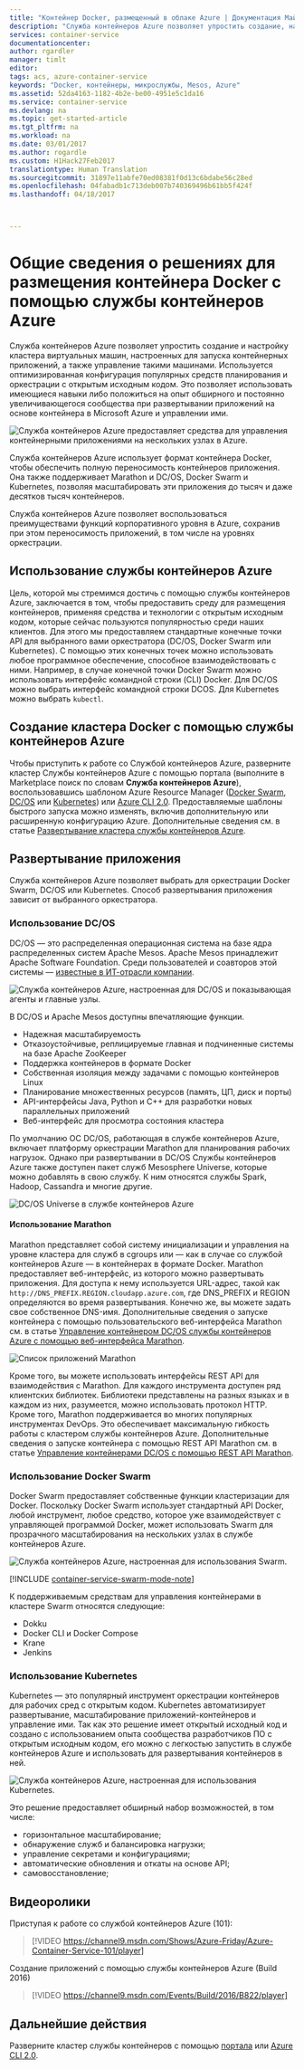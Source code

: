 ```yaml
---
title: "Контейнер Docker, размещенный в облаке Azure | Документация Майкрософт"
description: "Служба контейнеров Azure позволяет упростить создание, настройку кластера виртуальных машин, подготовленных для запуска контейнерных приложений, и управление ими."
services: container-service
documentationcenter: 
author: rgardler
manager: timlt
editor: 
tags: acs, azure-container-service
keywords: "Docker, контейнеры, микрослужбы, Mesos, Azure"
ms.assetid: 52da4163-1182-4b2e-be00-4951e5c1da16
ms.service: container-service
ms.devlang: na
ms.topic: get-started-article
ms.tgt_pltfrm: na
ms.workload: na
ms.date: 03/01/2017
ms.author: rogardle
ms.custom: H1Hack27Feb2017
translationtype: Human Translation
ms.sourcegitcommit: 31897e11abfe70ed08381f0d13c6bdabe56c28ed
ms.openlocfilehash: 04fabadb1c713deb007b740369496b61bb5f424f
ms.lasthandoff: 04/18/2017



---
```

# <a name="introduction-to-docker-container-hosting-solutions-with-azure-container-service"></a>Общие сведения о решениях для размещения контейнера Docker с помощью службы контейнеров Azure 
Служба контейнеров Azure позволяет упростить создание и настройку кластера виртуальных машин, настроенных для запуска контейнерных приложений, а также управление такими машинами. Используется оптимизированная конфигурация популярных средств планирования и оркестрации с открытым исходным кодом. Это позволяет использовать имеющиеся навыки либо положиться на опыт обширного и постоянно увеличивающегося сообщества при развертывании приложений на основе контейнера в Microsoft Azure и управлении ими.

![Служба контейнеров Azure предоставляет средства для управления контейнерными приложениями на нескольких узлах в Azure.](./media/acs-intro/acs-cluster-new.png)

Служба контейнеров Azure использует формат контейнера Docker, чтобы обеспечить полную переносимость контейнеров приложения. Она также поддерживает Marathon и DC/OS, Docker Swarm и Kubernetes, позволяя масштабировать эти приложения до тысяч и даже десятков тысяч контейнеров.

Служба контейнеров Azure позволяет воспользоваться преимуществами функций корпоративного уровня в Azure, сохранив при этом переносимость приложений, в том числе на уровнях оркестрации.

## <a name="using-azure-container-service"></a>Использование службы контейнеров Azure
Цель, которой мы стремимся достичь с помощью службы контейнеров Azure, заключается в том, чтобы предоставить среду для размещения контейнеров, применяя средства и технологии с открытым исходным кодом, которые сейчас пользуются популярностью среди наших клиентов. Для этого мы предоставляем стандартные конечные точки API для выбранного вами оркестратора (DC/OS, Docker Swarm или Kubernetes). С помощью этих конечных точек можно использовать любое программное обеспечение, способное взаимодействовать с ними. Например, в случае конечной точки Docker Swarm можно использовать интерфейс командной строки (CLI) Docker. Для DC/OS можно выбрать интерфейс командной строки DCOS. Для Kubernetes можно выбрать `kubectl`.

## <a name="creating-a-docker-cluster-by-using-azure-container-service"></a>Создание кластера Docker с помощью службы контейнеров Azure
Чтобы приступить к работе со Службой контейнеров Azure, разверните кластер Службы контейнеров Azure с помощью портала (выполните в Marketplace поиск по словам **Служба контейнеров Azure**), воспользовавшись шаблоном Azure Resource Manager ([Docker Swarm](https://github.com/Azure/azure-quickstart-templates/tree/master/101-acs-swarm), [DC/OS](https://github.com/Azure/azure-quickstart-templates/tree/master/101-acs-dcos) или [Kubernetes](https://github.com/Azure/azure-quickstart-templates/tree/master/101-acs-kubernetes)) или [Azure CLI 2.0](container-service-create-acs-cluster-cli.md). Предоставляемые шаблоны быстрого запуска можно изменять, включив дополнительную или расширенную конфигурацию Azure. Дополнительные сведения см. в статье [Развертывание кластера службы контейнеров Azure](container-service-deployment.md).

## <a name="deploying-an-application"></a>Развертывание приложения
Служба контейнеров Azure позволяет выбрать для оркестрации Docker Swarm, DC/OS или Kubernetes. Способ развертывания приложения зависит от выбранного оркестратора.

### <a name="using-dcos"></a>Использование DC/OS
DC/OS — это распределенная операционная система на базе ядра распределенных систем Apache Mesos. Apache Mesos принадлежит Apache Software Foundation. Среди пользователей и соавторов этой системы — [известные в ИТ-отрасли компании](http://mesos.apache.org/documentation/latest/powered-by-mesos/).

![Служба контейнеров Azure, настроенная для DC/OS и показывающая агенты и главные узлы.](media/acs-intro/dcos.png)

В DC/OS и Apache Mesos доступны впечатляющие функции.

* Надежная масштабируемость
* Отказоустойчивые, реплицируемые главная и подчиненные системы на базе Apache ZooKeeper
* Поддержка контейнеров в формате Docker
* Собственная изоляция между задачами с помощью контейнеров Linux
* Планирование множественных ресурсов (память, ЦП, диск и порты)
* API-интерфейсы Java, Python и C++ для разработки новых параллельных приложений
* Веб-интерфейс для просмотра состояния кластера

По умолчанию ОС DC/OS, работающая в службе контейнеров Azure, включает платформу оркестрации Marathon для планирования рабочих нагрузок. Однако при развертывании в DC/OS Службы контейнеров Azure также доступен пакет служб Mesosphere Universe, которые можно добавлять в свою службу. К ним относятся службы Spark, Hadoop, Cassandra и многие другие.

![DC/OS Universe в службе контейнеров Azure](media/dcos/universe.png)

#### <a name="using-marathon"></a>Использование Marathon
Marathon представляет собой систему инициализации и управления на уровне кластера для служб в cgroups или — как в случае со службой контейнеров Azure — в контейнерах в формате Docker. Marathon предоставляет веб-интерфейс, из которого можно развертывать приложения. Для доступа к нему используется URL-адрес, такой как `http://DNS_PREFIX.REGION.cloudapp.azure.com`, где DNS\_PREFIX и REGION определяются во время развертывания. Конечно же, вы можете задать свое собственное DNS-имя. Дополнительные сведения о запуске контейнера с помощью пользовательского веб-интерфейса Marathon см. в статье [Управление контейнером DC/OS службы контейнеров Azure с помощью веб-интерфейса Marathon](container-service-mesos-marathon-ui.md).

![Список приложений Marathon](media/dcos/marathon-applications-list.png)

Кроме того, вы можете использовать интерфейсы REST API для взаимодействия с Marathon. Для каждого инструмента доступен ряд клиентских библиотек. Библиотеки представлены на разных языках и в каждом из них, разумеется, можно использовать протокол HTTP. Кроме того, Marathon поддерживается во многих популярных инструментах DevOps. Это обеспечивает максимальную гибкость работы с кластером службы контейнеров Azure. Дополнительные сведения о запуске контейнера с помощью REST API Marathon см. в статье [Управление контейнерами DC/OS с помощью REST API Marathon](container-service-mesos-marathon-rest.md).

### <a name="using-docker-swarm"></a>Использование Docker Swarm
Docker Swarm предоставляет собственные функции кластеризации для Docker. Поскольку Docker Swarm использует стандартный API Docker, любой инструмент, любое средство, которое уже взаимодействует с управляющей программой Docker, может использовать Swarm для прозрачного масштабирования на нескольких узлах в службе контейнеров Azure.

![Служба контейнеров Azure, настроенная для использования Swarm.](media/acs-intro/acs-swarm2.png)

[!INCLUDE [container-service-swarm-mode-note](../../includes/container-service-swarm-mode-note.md)]

К поддерживаемым средствам для управления контейнерами в кластере Swarm относятся следующие:

* Dokku
* Docker CLI и Docker Compose
* Krane
* Jenkins

### <a name="using-kubernetes"></a>Использование Kubernetes
Kubernetes — это популярный инструмент оркестрации контейнеров для рабочих сред с открытым кодом. Kubernetes автоматизирует развертывание, масштабирование приложений-контейнеров и управление ими. Так как это решение имеет открытый исходный код и создано с использованием опыта сообщества разработчиков ПО с открытым исходным кодом, его можно с легкостью запустить в службе контейнеров Azure и использовать для развертывания контейнеров в ней.

![Служба контейнеров Azure, настроенная для использования Kubernetes.](media/acs-intro/kubernetes.png)

Это решение предоставляет обширный набор возможностей, в том числе:
* горизонтальное масштабирование;
* обнаружение служб и балансировка нагрузки;
* управление секретами и конфигурациями;
* автоматические обновления и откаты на основе API;
* самовосстановление;




## <a name="videos"></a>Видеоролики
Приступая к работе со службой контейнеров Azure (101):  

> [!VIDEO https://channel9.msdn.com/Shows/Azure-Friday/Azure-Container-Service-101/player]
>
>

Создание приложений с помощью службы контейнеров Azure (Build 2016)

> [!VIDEO https://channel9.msdn.com/Events/Build/2016/B822/player]
>
>

## <a name="next-steps"></a>Дальнейшие действия

Разверните кластер службы контейнеров с помощью [портала](container-service-deployment.md) или [Azure CLI 2.0](container-service-create-acs-cluster-cli.md).
